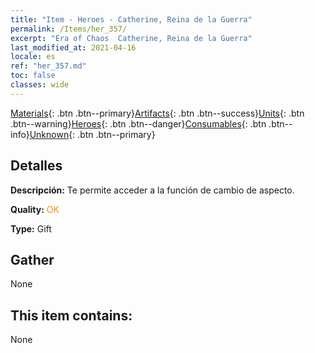 ```yaml
---
title: "Item - Heroes - Catherine, Reina de la Guerra"
permalink: /Items/her_357/
excerpt: "Era of Chaos  Catherine, Reina de la Guerra"
last_modified_at: 2021-04-16
locale: es
ref: "her_357.md"
toc: false
classes: wide
---
```

 [Materials](/es/Items/){: .btn .btn--primary}[Artifacts](/es/Items/Artifacts/){: .btn .btn--success}[Units](/es/Items/Units/){: .btn .btn--warning}[Heroes](/es/Items/Heroes/){: .btn .btn--danger}[Consumables](/es/Items/Consumables/){: .btn .btn--info}[Unknown](/es/Items/Unknown/){: .btn .btn--primary}

## Detalles
 **Descripción:** Te permite acceder a la función de cambio de aspecto.

 **Quality:** <span style="color: #FF8C00">OK</span>

 **Type:** Gift

## Gather

  None

## This item contains:

  None

